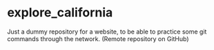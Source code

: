 # explore_california
Just a dummy repository for a website, to be able to practice some git commands through the network. (Remote repository on GitHub)
